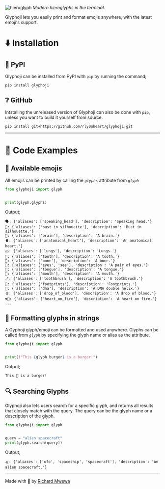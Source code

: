 ![hieroglyph](https://github.com/rly0nheart/glyphoji/assets/74001397/612da558-c52b-48c0-b820-95cce741467e)
*Modern hieroglyphs in the terminal.*

Glyphoji lets you easily print and format emojis anywhere, with the latest emoji's support.

# ⬇️ Installation
## 🐍 PyPI
Glyphoji can be installed from PyPI with `pip` by running the command;
```
pip install glyphoji
```
## ❔ GitHub
Intstalling the unreleased version of Glyphoji can also be done with `pip`, unless you want to build it yourself from source.
```
pip install git+https://github.com/rly0nheart/glyphoji.git
```
***
# 📖 Code Examples
## 🔣 Available emojis
All emojis can be printed by calling the *`glyphs`* attribute from *`glyph`*
```Python
from glyphoji import glyph


print(glyph.glyphs)
```

Output;
```
🗣️: {'aliases': ['speaking_head'], 'description': 'Speaking head.'}
👤: {'aliases': ['bust_in_silhouette'], 'description': 'Bust in silhouette.'}
🧠: {'aliases': ['brain'], 'description': 'A brain.'}
🫀: {'aliases': ['anatomical_heart'], 'description': 'An anatomical heart.'}
🫁: {'aliases': ['lungs'], 'description': 'Lungs.'}
🦷: {'aliases': ['tooth'], 'description': 'A tooth.'}
🦴: {'aliases': ['bone'], 'description': 'A bone.'}
👀: {'aliases': ['eyes', 'see'], 'description': 'A pair of eyes.'}
👅: {'aliases': ['tongue'], 'description': 'A tongue.'}
👄: {'aliases': ['mouth'], 'description': 'A mouth.'}
🪥: {'aliases': ['toothbrush'], 'description': 'A toothbrush.'}
👣: {'aliases': ['footprints'], 'description': 'Footprints.'}
🧬: {'aliases': ['dna'], 'description': 'A DNA double helix.'}
🩸: {'aliases': ['drop_of_blood'], 'description': 'A drop of blood.'}
❤️‍🔥: {'aliases': ['heart_on_fire'], 'description': 'A heart on fire.'}
...
```

## 📄 Formatting glyphs in strings
A Gyphoji glyph/emoji can be formatted and used anywhere. Glyphs can be called from *`glyph`* by specifying the glyph name or alias as the attribute.

```Python
from glyphoji import glyph


print(f"This {glyph.burger} is a burger!")
```
Output;
```
This 🍔 is a burger!
```
## 🔍 Searching Glyphs
Glyphoji also lets users search for a specific glyph, and returns all results that closely match with the query. The query can be the glyph name or a description of the glyph.

```Python
from glyphoji import glyph


query = "alien spacecraft"
print(glyph.search(query))
```

Output;
```
🛸: {'aliases': ['ufo', 'spaceship', 'spacecraft'], 'description': 'An alien spacecraft.'}
```
***
Made with 🖤 by [Richard Mwewa](https://about.me/rly0nheart)
